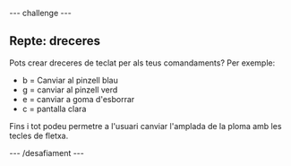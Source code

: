 \--- challenge \---

## Repte: dreceres

Pots crear dreceres de teclat per als teus comandaments? Per exemple:

+ b = Canviar al pinzell blau
+ g = canviar al pinzell verd
+ e = canviar a goma d'esborrar
+ c = pantalla clara

Fins i tot podeu permetre a l'usuari canviar l'amplada de la ploma amb les tecles de fletxa.

\--- /desafiament \---